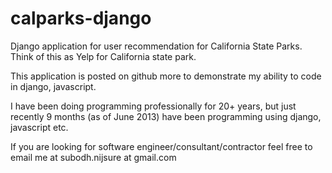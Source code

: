 calparks-django
===============
Django application for user recommendation for California State Parks. Think of this as Yelp for California
state park.

This application is posted on github more to demonstrate my ability to code in django, javascript.

I have been doing programming professionally for 20+ years, but just recently 9 months (as of June 2013) have been 
programming using django, javascript etc. 

If you are looking for software engineer/consultant/contractor feel free to  email me at
subodh.nijsure at gmail.com

